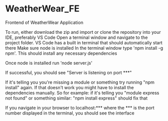 # WeatherWear_FE
Frontend of WeatherWear Application


To run, either download the zip and import or clone the repository into your IDE, preferably VS Code
Open a terminal window and navigate to the project folder. VS Code has a built in terminal that should automatically start there
Make sure node is installed
In the terminal window type 'npm install -g npm'. This should install any necessary dependencies

Once node is installed run 'node server.js' 

If successful, you should see "Server is listening on port ***"

If it's telling you you're missing a module or something try running "npm install" again. If that doesn't work you might have
to install the dependencies manually. So for example: if it's telling you "module express not found" or something similar:
"npm install express" should fix that

If you navigate in your browser to localhost:*** where the *** is the port number displayed in the terminal, you should see the interface


